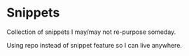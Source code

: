 # Snippets

Collection of snippets I may/may not re-purpose someday.

Using repo instead of snippet feature so I can live anywhere.
